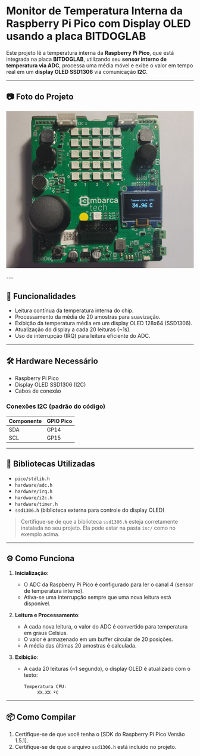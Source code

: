 # Monitor de Temperatura Interna da Raspberry Pi Pico com Display OLED usando a placa BITDOGLAB

Este projeto lê a temperatura interna da **Raspberry Pi Pico**, que está integrada na placa **BITDOGLAB**, utilizando seu **sensor interno de temperatura via ADC**, processa uma média móvel e exibe o valor em tempo real em um **display OLED SSD1306** via comunicação **I2C**.

---

## 📷 Foto do Projeto

<p align ="center"><img src= "https://github.com/GuilhermeAchilles/Guilherme_Achilles_embarcatech_HBr_2025/blob/main/Projetos/Medidor_temperatura_cpu/assets/imagem_projeto_temperatura.jpeg?raw=true" width="800" alt="Imagem da BitDogLab"></p>
---

## 🧠 Funcionalidades

- Leitura contínua da temperatura interna do chip.
- Processamento da média de 20 amostras para suavização.
- Exibição da temperatura média em um display OLED 128x64 (SSD1306).
- Atualização do display a cada 20 leituras (~1s).
- Uso de interrupção (IRQ) para leitura eficiente do ADC.

---

## 🛠️ Hardware Necessário

- Raspberry Pi Pico
- Display OLED SSD1306 (I2C)
- Cabos de conexão

### Conexões I2C (padrão do código)

| Componente | GPIO Pico |
|------------|-----------|
| SDA        | GP14      |
| SCL        | GP15      |

---

## 🧰 Bibliotecas Utilizadas

- `pico/stdlib.h`
- `hardware/adc.h`
- `hardware/irq.h`
- `hardware/i2c.h`
- `hardware/timer.h`
- `ssd1306.h` (biblioteca externa para controle do display OLED)

> Certifique-se de que a biblioteca `ssd1306.h` esteja corretamente instalada no seu projeto. Ela pode estar na pasta `inc/` como no exemplo acima.

---

## ⚙️ Como Funciona

1. **Inicialização**:
   - O ADC da Raspberry Pi Pico é configurado para ler o canal 4 (sensor de temperatura interno).
   - Ativa-se uma interrupção sempre que uma nova leitura está disponível.

2. **Leitura e Processamento**:
   - A cada nova leitura, o valor do ADC é convertido para temperatura em graus Celsius.
   - O valor é armazenado em um buffer circular de 20 posições.
   - A média das últimas 20 amostras é calculada.

3. **Exibição**:
   - A cada 20 leituras (~1 segundo), o display OLED é atualizado com o texto:
     ```
     Temperatura CPU:
          XX.XX ºC
     ```

---

## 📦 Como Compilar

1. Certifique-se de que você tenha o [SDK do Raspberry Pi Pico Versão 1.5.1].
2. Certifique-se de que o arquivo `ssd1306.h` está incluído no projeto.
